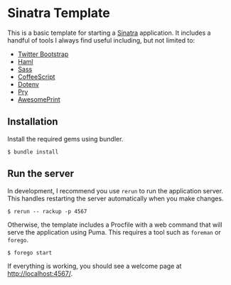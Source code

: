 # Sinatra Template

This is a basic template for starting a [Sinatra](http://www.sinatrarb.com)
application. It includes a handful of tools I always find useful including, but
not limited to:

* [Twitter Bootstrap](http://getbootstrap.com)
* [Haml](http://haml.info)
* [Sass](http://sass-lang.com)
* [CoffeeScript](http://coffeescript.org)
* [Dotenv](https://github.com/bkeepers/dotenv)
* [Pry](http://pryrepl.org/)
* [AwesomePrint](https://github.com/michaeldv/awesome_print)

## Installation

Install the required gems using bundler.

    $ bundle install

## Run the server

In development, I recommend you use `rerun` to run the application server. This
handles restarting the server automatically when you make changes.

    $ rerun -- rackup -p 4567

Otherwise, the template includes a Procfile with a web command that will serve
the application using Puma. This requires a tool such as `foreman` or `forego`.

    $ forego start

If everything is working, you should see a welcome page at
[http://localhost:4567/](http://localhost:4567/).
